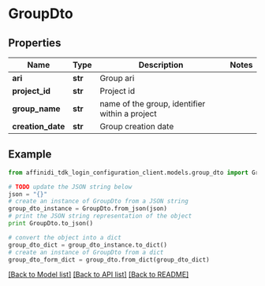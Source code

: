 # GroupDto

## Properties

| Name              | Type    | Description                                    | Notes |
| ----------------- | ------- | ---------------------------------------------- | ----- |
| **ari**           | **str** | Group ari                                      |
| **project_id**    | **str** | Project id                                     |
| **group_name**    | **str** | name of the group, identifier within a project |
| **creation_date** | **str** | Group creation date                            |

## Example

```python
from affinidi_tdk_login_configuration_client.models.group_dto import GroupDto

# TODO update the JSON string below
json = "{}"
# create an instance of GroupDto from a JSON string
group_dto_instance = GroupDto.from_json(json)
# print the JSON string representation of the object
print GroupDto.to_json()

# convert the object into a dict
group_dto_dict = group_dto_instance.to_dict()
# create an instance of GroupDto from a dict
group_dto_form_dict = group_dto.from_dict(group_dto_dict)
```

[[Back to Model list]](../README.md#documentation-for-models) [[Back to API list]](../README.md#documentation-for-api-endpoints) [[Back to README]](../README.md)
